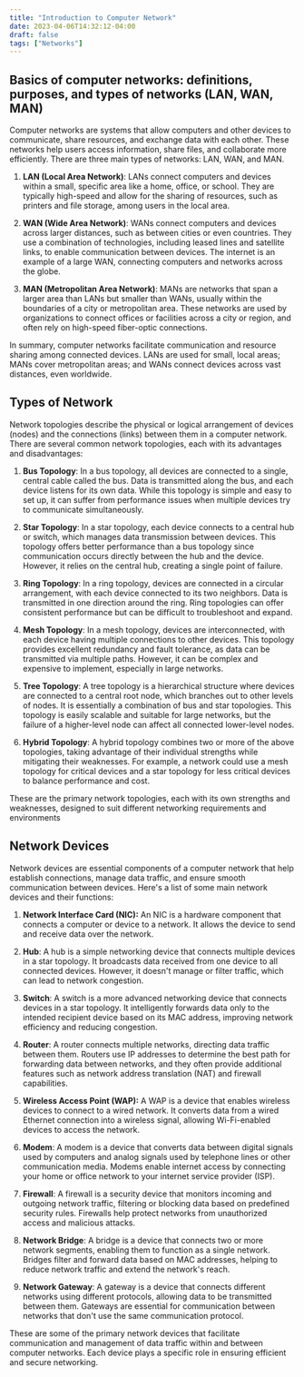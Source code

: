 ```yaml
---
title: "Introduction to Computer Network"
date: 2023-04-06T14:32:12-04:00
draft: false
tags: ["Networks"]
---
```


## Basics of computer networks: definitions, purposes, and types of networks (LAN, WAN, MAN)

Computer networks are systems that allow computers and other devices to communicate, share resources, and exchange data with each other. These networks help users access information, share files, and collaborate more efficiently. There are three main types of networks: LAN, WAN, and MAN.

1.  **LAN (Local Area Network)**: LANs connect computers and devices within a small, specific area like a home, office, or school. They are typically high-speed and allow for the sharing of resources, such as printers and file storage, among users in the local area.

2.  **WAN (Wide Area Network)**: WANs connect computers and devices across larger distances, such as between cities or even countries. They use a combination of technologies, including leased lines and satellite links, to enable communication between devices. The internet is an example of a large WAN, connecting computers and networks across the globe.
   
3.  **MAN (Metropolitan Area Network)**: MANs are networks that span a larger area than LANs but smaller than WANs, usually within the boundaries of a city or metropolitan area. These networks are used by organizations to connect offices or facilities across a city or region, and often rely on high-speed fiber-optic connections.   

In summary, computer networks facilitate communication and resource sharing among connected devices. LANs are used for small, local areas; MANs cover metropolitan areas; and WANs connect devices across vast distances, even worldwide.

## Types of Network

Network topologies describe the physical or logical arrangement of devices (nodes) and the connections (links) between them in a computer network. There are several common network topologies, each with its advantages and disadvantages:

1.  **Bus Topology**: In a bus topology, all devices are connected to a single, central cable called the bus. Data is transmitted along the bus, and each device listens for its own data. While this topology is simple and easy to set up, it can suffer from performance issues when multiple devices try to communicate simultaneously.

2.  **Star Topology**: In a star topology, each device connects to a central hub or switch, which manages data transmission between devices. This topology offers better performance than a bus topology since communication occurs directly between the hub and the device. However, it relies on the central hub, creating a single point of failure.
   
3.  **Ring Topology**: In a ring topology, devices are connected in a circular arrangement, with each device connected to its two neighbors. Data is transmitted in one direction around the ring. Ring topologies can offer consistent performance but can be difficult to troubleshoot and expand.
   
4.  **Mesh Topology**: In a mesh topology, devices are interconnected, with each device having multiple connections to other devices. This topology provides excellent redundancy and fault tolerance, as data can be transmitted via multiple paths. However, it can be complex and expensive to implement, especially in large networks.
   
5.  **Tree Topology**: A tree topology is a hierarchical structure where devices are connected to a central root node, which branches out to other levels of nodes. It is essentially a combination of bus and star topologies. This topology is easily scalable and suitable for large networks, but the failure of a higher-level node can affect all connected lower-level nodes.
   
6.  **Hybrid Topology**: A hybrid topology combines two or more of the above topologies, taking advantage of their individual strengths while mitigating their weaknesses. For example, a network could use a mesh topology for critical devices and a star topology for less critical devices to balance performance and cost.   

These are the primary network topologies, each with its own strengths and weaknesses, designed to suit different networking requirements and environments

## Network Devices

Network devices are essential components of a computer network that help establish connections, manage data traffic, and ensure smooth communication between devices. Here's a list of some main network devices and their functions:

1.  **Network Interface Card (NIC):** An NIC is a hardware component that connects a computer or device to a network. It allows the device to send and receive data over the network.
   
2.  **Hub**: A hub is a simple networking device that connects multiple devices in a star topology. It broadcasts data received from one device to all connected devices. However, it doesn't manage or filter traffic, which can lead to network congestion.
   
3.  **Switch**: A switch is a more advanced networking device that connects devices in a star topology. It intelligently forwards data only to the intended recipient device based on its MAC address, improving network efficiency and reducing congestion.
   
4.  **Router**: A router connects multiple networks, directing data traffic between them. Routers use IP addresses to determine the best path for forwarding data between networks, and they often provide additional features such as network address translation (NAT) and firewall capabilities.
   
5.  **Wireless Access Point (WAP):** A WAP is a device that enables wireless devices to connect to a wired network. It converts data from a wired Ethernet connection into a wireless signal, allowing Wi-Fi-enabled devices to access the network.
   
6.  **Modem**: A modem is a device that converts data between digital signals used by computers and analog signals used by telephone lines or other communication media. Modems enable internet access by connecting your home or office network to your internet service provider (ISP).
   
7.  **Firewall**: A firewall is a security device that monitors incoming and outgoing network traffic, filtering or blocking data based on predefined security rules. Firewalls help protect networks from unauthorized access and malicious attacks.
   
8.  **Network Bridge**: A bridge is a device that connects two or more network segments, enabling them to function as a single network. Bridges filter and forward data based on MAC addresses, helping to reduce network traffic and extend the network's reach.
   
9.  **Network Gateway**: A gateway is a device that connects different networks using different protocols, allowing data to be transmitted between them. Gateways are essential for communication between networks that don't use the same communication protocol.

These are some of the primary network devices that facilitate communication and management of data traffic within and between computer networks. Each device plays a specific role in ensuring efficient and secure networking.


